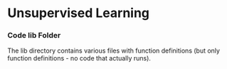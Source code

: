 # Unsupervised Learning
### Code lib Folder

The lib directory contains various files with function definitions (but only function definitions - no code that actually runs).

